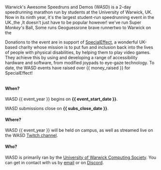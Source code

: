 
<div markdown="1" class="column is-6">
<div markdown="1" class="content backing">

Warwick's Awesome Speedruns and Demos (WASD) is a 2-day speedrunning marathon run by students at the University of Warwick, UK. Now in its ninth year, it's the largest student-run speedrunning event in the UK.,the  ,It doesn't just have to be popular however! we've run Super *Monkey's* Ball,  Some runs Geoguessrone brave runnertwo to Warwick on the

Donations to the event are in support of [SpecialEffect](https://specialeffect.org.uk/), a wonderful UK-based charity whose mission is to put fun and inclusion back into the lives of people with physical disabilities, by helping them to play video games. They achieve this by using and developing a range of accessibility hardware and software, from modified joypads to eye-gaze technology. To date, the WASD events have raised over {{ money_raised }} for SpecialEffect!

</div>
</div>

<div markdown="1" class="column is-6">
<div markdown="1" class="content backing">

<h4 class="title is-size-4">When?</h4>

WASD {{ event_year }} begins on **{{ event_start_date }}**.

WASD submissions close on **{{ subs_close_date }}**.

<h4 class="title is-size-4">Where?</h4>

WASD {{ event_year }} will be held on campus, as well as streamed live on the WASD [Twitch channel](https://warwickspeed.run/twitch).

<h4 class="title is-size-4">Who?</h4>

WASD is primarily ran by the [University of Warwick Computing Society](https://uwcs.co.uk). You can get in contact with us by [email](mailto:contact@warwickspeed.run) or on [Discord](/discord).

</div>
</div>